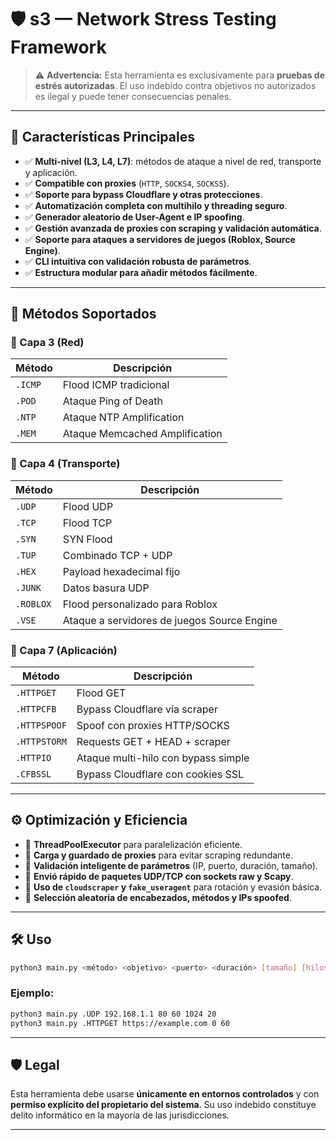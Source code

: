 
# 🛡️ s3 — Network Stress Testing Framework

> ⚠️ **Advertencia:** Esta herramienta es exclusivamente para **pruebas de estrés autorizadas**. El uso indebido contra objetivos no autorizados es ilegal y puede tener consecuencias penales.

---
 
## 🚀 Características Principales

- ✅ **Multi-nivel (L3, L4, L7)**: métodos de ataque a nivel de red, transporte y aplicación.
- ✅ **Compatible con proxies** (`HTTP`, `SOCKS4`, `SOCKS5`).
- ✅ **Soporte para bypass Cloudflare y otras protecciones**.
- ✅ **Automatización completa con multihilo y threading seguro**.
- ✅ **Generador aleatorio de User-Agent e IP spoofing**.
- ✅ **Gestión avanzada de proxies con scraping y validación automática**.
- ✅ **Soporte para ataques a servidores de juegos (Roblox, Source Engine)**.
- ✅ **CLI intuitiva con validación robusta de parámetros**.
- ✅ **Estructura modular para añadir métodos fácilmente**.

---

## 🧪 Métodos Soportados

### 🔹 Capa 3 (Red)
| Método | Descripción                        |
|--------|------------------------------------|
| `.ICMP` | Flood ICMP tradicional             |
| `.POD`  | Ataque Ping of Death               |
| `.NTP`  | Ataque NTP Amplification           |
| `.MEM`  | Ataque Memcached Amplification     |

### 🔹 Capa 4 (Transporte)
| Método   | Descripción                   |
|----------|-------------------------------|
| `.UDP`   | Flood UDP                     |
| `.TCP`   | Flood TCP                     |
| `.SYN`   | SYN Flood                     |
| `.TUP`   | Combinado TCP + UDP           |
| `.HEX`   | Payload hexadecimal fijo      |
| `.JUNK`  | Datos basura UDP              |
| `.ROBLOX`| Flood personalizado para Roblox |
| `.VSE`   | Ataque a servidores de juegos Source Engine |

### 🔹 Capa 7 (Aplicación)
| Método        | Descripción                        |
|---------------|------------------------------------|
| `.HTTPGET`    | Flood GET                         |
| `.HTTPCFB`    | Bypass Cloudflare vía scraper     |
| `.HTTPSPOOF`  | Spoof con proxies HTTP/SOCKS      |
| `.HTTPSTORM`  | Requests GET + HEAD + scraper     |
| `.HTTPIO`     | Ataque multi-hilo con bypass simple |
| `.CFBSSL`     | Bypass Cloudflare con cookies SSL |

---

## ⚙️ Optimización y Eficiencia

- 🔁 **ThreadPoolExecutor** para paralelización eficiente.
- 📁 **Carga y guardado de proxies** para evitar scraping redundante.
- 🧠 **Validación inteligente de parámetros** (IP, puerto, duración, tamaño).
- 💨 **Envió rápido de paquetes UDP/TCP con sockets raw y Scapy**.
- 🧪 **Uso de `cloudscraper` y `fake_useragent`** para rotación y evasión básica.
- 🔄 **Selección aleatoria de encabezados, métodos y IPs spoofed**.

---
 
## 🛠️ Uso

```bash
python3 main.py <método> <objetivo> <puerto> <duración> [tamaño] [hilos]
```

### Ejemplo:

```bash
python3 main.py .UDP 192.168.1.1 80 60 1024 20
python3 main.py .HTTPGET https://example.com 0 60
```

---

## 🛡️ Legal

Esta herramienta debe usarse **únicamente en entornos controlados** y con **permiso explícito del propietario del sistema**. Su uso indebido constituye delito informático en la mayoría de las jurisdicciones.

---

